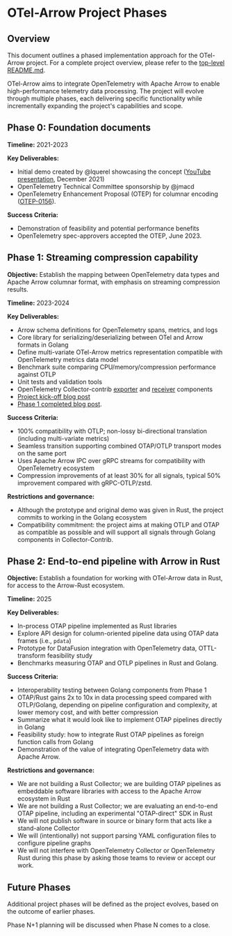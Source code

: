 # OTel-Arrow Project Phases

## Overview

This document outlines a phased implementation approach for the OTel-Arrow project. For a complete project overview, please refer to the [top-level README.md](../README.md).

OTel-Arrow aims to integrate OpenTelemetry with Apache Arrow to enable high-performance telemetry data processing. The project will evolve through multiple phases, each delivering specific functionality while incrementally expanding the project's capabilities and scope.

## Phase 0: Foundation documents

**Timeline:** 2021-2023

**Key Deliverables:**

- Initial demo created by @lquerel showcasing the concept ([YouTube presentation](https://www.youtube.com/watch?v=9dGGjREaggY), December 2021)
- OpenTelemetry Technical Committee sponsorship by @jmacd
- OpenTelemetry Enhancement Proposal (OTEP) for columnar encoding ([OTEP-0156](https://github.com/open-telemetry/opentelemetry-specification/blob/main/oteps/0156-columnar-encoding.md)).

**Success Criteria:**

- Demonstration of feasibility and potential performance benefits
- OpenTelemetry spec-approvers accepted the OTEP, June 2023.

## Phase 1: Streaming compression capability

**Objective:** Establish the mapping between OpenTelemetry data types and Apache Arrow columnar format, with emphasis on streaming compression results.

**Timeline:** 2023-2024

**Key Deliverables:**

- Arrow schema definitions for OpenTelemetry spans, metrics, and logs
- Core library for serializing/deserializing between OTel and Arrow formats in Golang
- Define multi-variate OTel-Arrow metrics representation compatible with OpenTelemetry metrics data model
- Benchmark suite comparing CPU/memory/compression performance against OTLP
- Unit tests and validation tools
- OpenTelemetry Collector-contrib [exporter](https://github.com/open-telemetry/opentelemetry-collector-contrib/blob/main/exporter/otelarrowexporter/README.md) and [receiver](https://github.com/open-telemetry/opentelemetry-collector-contrib/blob/main/receiver/otelarrowreceiver/README.md) components
- [Project kick-off blog post](https://opentelemetry.io/blog/2023/otel-arrow/)
- [Phase 1 completed blog post](https://opentelemetry.io/blog/2024/otel-arrow-production).

**Success Criteria:**

- 100% compatibility with OTLP; non-lossy bi-directional translation (including multi-variate metrics)
- Seamless transition supporting combined OTAP/OTLP transport modes on the same port
- Uses Apache Arrow IPC over gRPC streams for compatibility with OpenTelemetry ecosystem
- Compression improvements of at least 30% for all signals, typical 50% improvement compared with gRPC-OTLP/zstd.

**Restrictions and governance:**

- Although the prototype and original demo was given in Rust, the project commits to working in the Golang ecosystem
- Compatibility commitment: the project aims at making OTLP and OTAP as compatible as possible and will support all signals through Golang components in Collector-Contrib.

## Phase 2: End-to-end pipeline with Arrow in Rust

**Objective:** Establish a foundation for working with OTel-Arrow data in Rust, for access to the Arrow-Rust ecosystem.

**Timeline:** 2025

**Key Deliverables:**

- In-process OTAP pipeline implemented as Rust libraries
- Explore API design for column-oriented pipeline data using OTAP data frames (i.e., `pdata`)
- Prototype for DataFusion integration with OpenTelemetry data, OTTL-transform feasibility study
- Benchmarks measuring OTAP and OTLP pipelines in Rust and Golang.

**Success Criteria:**

- Interoperability testing between Golang components from Phase 1
- OTAP/Rust gains 2x to 10x in data processing speed compared with OTLP/Golang, depending on pipeline configuration and complexity, at lower memory cost, and with better compression
- Summarize what it would look like to implement OTAP pipelines directly in Golang
- Feasibility study: how to integrate Rust OTAP pipelines as foreign function calls from Golang
- Demonstration of the value of integrating OpenTelemetry data with Apache Arrow.

**Restrictions and governance:**

- We are not building a Rust Collector; we are building OTAP pipelines as embeddable software libraries with access to the Apache Arrow ecosystem in Rust
- We are not building a Rust Collector; we are evaluating an end-to-end OTAP pipeline, including an experimental "OTAP-direct" SDK in Rust
- We will not publish software in source or binary form that acts like a stand-alone Collector
- We will (intentionally) not support parsing YAML configuration files to configure pipeline graphs
- We will not interfere with OpenTelemetry Collector or OpenTelemetry Rust during this phase by asking those teams to review or accept our work.

## Future Phases

Additional project phases will be defined as the project evolves, based on the outcome of earlier phases.

Phase N+1 planning will be discussed when Phase N comes to a close.
